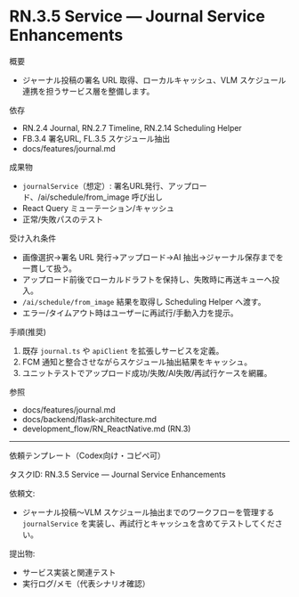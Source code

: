 # RN.3.5 Service — Journal Service Enhancements

概要
- ジャーナル投稿の署名 URL 取得、ローカルキャッシュ、VLM スケジュール連携を担うサービス層を整備します。

依存
- RN.2.4 Journal, RN.2.7 Timeline, RN.2.14 Scheduling Helper
- FB.3.4 署名URL, FL.3.5 スケジュール抽出
- docs/features/journal.md

成果物
- `journalService`（想定）: 署名URL発行、アップロード、/ai/schedule/from_image 呼び出し
- React Query ミューテーション/キャッシュ
- 正常/失敗パスのテスト

受け入れ条件
- 画像選択→署名 URL 発行→アップロード→AI 抽出→ジャーナル保存までを一貫して扱う。
- アップロード前後でローカルドラフトを保持し、失敗時に再送キューへ投入。
- `/ai/schedule/from_image` 結果を取得し Scheduling Helper へ渡す。
- エラー/タイムアウト時はユーザーに再試行/手動入力を提示。

手順(推奨)
1) 既存 `journal.ts` や `apiClient` を拡張しサービスを定義。
2) FCM 通知と整合させながらスケジュール抽出結果をキャッシュ。
3) ユニットテストでアップロード成功/失敗/AI失敗/再試行ケースを網羅。

参照
- docs/features/journal.md
- docs/backend/flask-architecture.md
- development_flow/RN_ReactNative.md (RN.3)

---
依頼テンプレート（Codex向け・コピペ可）

タスクID: RN.3.5 Service — Journal Service Enhancements

依頼文:
- ジャーナル投稿～VLM スケジュール抽出までのワークフローを管理する `journalService` を実装し、再試行とキャッシュを含めてテストしてください。

提出物:
- サービス実装と関連テスト
- 実行ログ/メモ（代表シナリオ確認）
